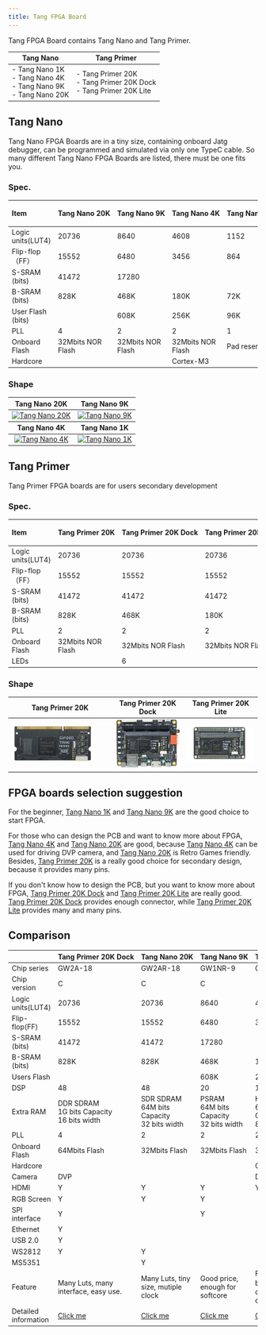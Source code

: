 ```yaml
---
title: Tang FPGA Board
---
```


Tang FPGA Board contains Tang Nano and Tang Primer.

| Tang Nano                                                             | Tang Primer                                                               |
| --------------------------------------------------------------------- | ------------------------------------------------------------------------- |
| - Tang Nano 1K<br>- Tang Nano 4K<br>- Tang Nano 9K<br>- Tang Nano 20K | - Tang Primer 20K<br>- Tang Primer 20K Dock<br>- Tang Primer 20K Lite<br> |

## Tang Nano

Tang Nano FPGA Boards are in a tiny size, containing onboard Jatg debugger, can be programmed and simulated via only one TypeC cable.
So many different Tang Nano FPGA Boards are listed, there must be one fits you.

### Spec.

| Item              | <p style="white-space:nowrap">Tang Nano 20K</p> | <p style="white-space:nowrap">Tang Nano 9K</p> | <p style="white-space:nowrap">Tang Nano 4K</p> | <p style="white-space:nowrap">Tang Nano 1K</p> |
| :---------------- | :---------------------------------------------- | :--------------------------------------------- | :--------------------------------------------- | ---------------------------------------------- |
| Logic units(LUT4) | 20736                                           | 8640                                           | 4608                                           | 1152                                           |
| Flip-flop（FF）   | 15552                                           | 6480                                           | 3456                                           | 864                                            |
| S-SRAM (bits)     | 41472                                           | 17280                                          |                                                |                                                |
| B-SRAM (bits)     | 828K                                            | 468K                                           | 180K                                           | 72K                                            |
| User Flash (bits) |                                                 | 608K                                           | 256K                                           | 96K                                            |
| PLL               | 4                                               | 2                                              | 2                                              | 1                                              |
| Onboard Flash     | 32Mbits NOR Flash                               | 32Mbits NOR Flash                              | 32Mbits NOR Flash                              | Pad reserved                                   |
| Hardcore          |                                                 |                                                | Cortex-M3                                      |                                                |

### Shape

<table>
<thead>
<tr>
<th style="text-align:center">Tang Nano 20K</th>
<th style="text-align:center">Tang Nano 9K</th>
</tr>
</thead>
<tbody>
<tr>
<td style="text-align:center"><a href="/nano20k"><img src="/hardware/assets/Tang/nano_20k/tang_nano_20k_3920_top.png" alt="Tang Nano 20K"></a></td>
<td style="text-align:center"><a href="./Tang-Nano-9K/Nano-9K.html"><img src="./../../assets/Tang/Nano-9K/9K.png" alt="Tang Nano 9K"></a></td>
</tr>
</tbody>
<thead>
<tr>
<th style="text-align:center">Tang Nano 4K</th>
<th style="text-align:center">Tang Nano 1K</th>
</tr>
</thead>
<tbody>
<tr>
<td style="text-align:center"><a href="./Tang-Nano-4K/Nano-4K.html"><img src="./../../assets/Tang/Nano_4K/Nano_4K.png" alt="Tang Nano 4K"></a></td>
<td style="text-align:center"><a href="./Tang-Nano-1K/Nano-1k.html"><img src="./../../assets/Tang/Nano-1K/1K.png" alt="Tang Nano 1K"></a></td>
</tr>
</tbody>
</table>

## Tang Primer

Tang Primer FPGA boards are for users secondary development

### Spec.

| Item              | <p style="white-space:nowrap">Tang Primer 20K</p> | <p style="white-space:nowrap">Tang Primer 20K Dock</p> | <p style="white-space:nowrap">Tang Primer 20K Lite</p> |
| :---------------- | :------------------------------------------------ | :----------------------------------------------------- | :----------------------------------------------------- |
| Logic units(LUT4) | 20736                                             | 20736                                                  | 20736                                                  |
| Flip-flop（FF）   | 15552                                             | 15552                                                  | 15552                                                  |
| S-SRAM (bits)     | 41472                                             | 41472                                                  | 41472                                                  |
| B-SRAM (bits)     | 828K                                              | 468K                                                   | 180K                                                   |
| PLL               | 2                                                 | 2                                                      | 2                                                      |
| Onboard Flash     | 32Mbits NOR Flash                                 | 32Mbits NOR Flash                                      | 32Mbits NOR Flash                                      |
| LEDs              |                                                   | 6                                                      |                                                        |

### Shape

| Tang Primer 20K                                                                              | Tang Primer 20K Dock                                             | Tang Primer 20K Lite                                                         |
| -------------------------------------------------------------------------------------------- | ---------------------------------------------------------------- | ---------------------------------------------------------------------------- |
| <img src="/hardware/zh/tang/tang-primer-20k/assets/20k_core.png" alt="20k_core" width="85%"> | ![dock-up](/hardware/zh/tang/tang-primer-20k/assets/dock-up.png) | ![20k_lite_home](/hardware/zh/tang/tang-primer-20k/assets/20k_lite_home.png) |

## FPGA boards selection suggestion

For the beginner, [Tang Nano 1K](https://wiki.sipeed.com/tang1k) and [Tang Nano 9K](https://wiki.sipeed.com/tang9k) are the good choice to start FPGA.

For those who can design the PCB and want to know more about FPGA, [Tang Nano 4K](https://wiki.sipeed.com/tang4k) and [Tang Nano 20K](https://wiki.sipeed.com/nano20k) are good, because [Tang Nano 4K](https://wiki.sipeed.com/tang4k) can be used for driving DVP camera, and [Tang Nano 20K](https://wiki.sipeed.com/nano20k) is Retro Games friendly. Besides, [Tang Primer 20K](https://wiki.sipeed.com/primer20k) is a really good choice for secondary design, because it provides many pins.

If you don't know how to design the PCB, but you want to know more about FPGA, [Tang Primer 20K Dock](https://wiki.sipeed.com/primer20k) and [Tang Primer 20K Lite](https://wiki.sipeed.com/primer20k) are really good. [Tang Primer 20K Dock](https://wiki.sipeed.com/primer20k) provides enough connector, while [Tang Primer 20K Lite](https://wiki.sipeed.com/primer20k) provides many and many pins.

## Comparison

<table>
<thead>
<tr>
  <th style="text-align:left"></th>
  <th style="white-space:nowrap">Tang Primer 20K Dock</th>
  <th style="white-space:nowrap">Tang Nano 20K</th>
  <th style="white-space:nowrap">Tang Nano 9K</th>
  <th style="white-space:nowrap">Tang Nano 4K</th>
  <th style="white-space:nowrap">Tang Nano 1K</th>
</tr>
</thead>
<tbody>
<tr>
  <td style="text-align:left">Chip series  </td>
  <td style="text-align:left">GW2A-18  </td>
  <td style="text-align:left">GW2AR-18 </td>
  <td style="text-align:left">GW1NR-9  </td>
  <td style="text-align:left">GW1NSR-4C</td>
  <td style="text-align:left">GW1NZ-1  </td>
</tr>
<tr>
  <td style="text-align:left">Chip version  </td>
  <td style="text-align:left">C        </td>
  <td style="text-align:left">C        </td>
  <td style="text-align:left">C        </td>
  <td style="text-align:left">         </td>
  <td style="text-align:left">         </td>
</tr>
<tr>
  <td style="text-align:left">Logic units(LUT4)</td>
  <td style="text-align:left">20736        </td>
  <td style="text-align:left">20736        </td>
  <td style="text-align:left">8640         </td>
  <td style="text-align:left">4608         </td>
  <td style="text-align:left">1152         </td>
</tr>
<tr>
  <td style="text-align:left">Flip-flop(FF)</td>
  <td style="text-align:left">15552    </td>
  <td style="text-align:left">15552    </td>
  <td style="text-align:left">6480     </td>
  <td style="text-align:left">3456     </td>
  <td style="text-align:left">864      </td>
</tr>
<tr>
  <td style="text-align:left">S-SRAM (bits)</td>
  <td style="text-align:left">41472</td>
  <td style="text-align:left">41472</td>
  <td style="text-align:left">17280</td>
  <td style="text-align:left"></td>
  <td style="text-align:left">4K</td>
</tr>
<tr>
  <td style="text-align:left">B-SRAM (bits)</td>
  <td style="text-align:left">828K</td>
  <td style="text-align:left">828K</td>
  <td style="text-align:left">468K</td>
  <td style="text-align:left">180K</td>
  <td style="text-align:left">72K </td>
</tr>
<tr>
  <td style="text-align:left">Users Flash</td>
  <td style="text-align:left"></td>
  <td style="text-align:left"></td>
  <td style="text-align:left">608K</td>
  <td style="text-align:left">256K</td>
  <td style="text-align:left">64K</td>
</tr>
<tr>
  <td style="text-align:left">DSP</td>
  <td style="text-align:left">48</td>
  <td style="text-align:left">48</td>
  <td style="text-align:left">20</td>
  <td style="text-align:left">16</td>
  <td style="text-align:left"> </td>
</tr>
<tr>
  <td style="text-align:left">Extra RAM</td>
  <td style="text-align:left">DDR SDRAM<br>1G bits Capacity<br>16 bits width</td>
  <td style="text-align:left">SDR SDRAM<br>64M bits Capacity<br>32 bits width</td>
  <td style="text-align:left">PSRAM<br>64M bits Capacity<br>32 bits width</td>
  <td style="text-align:left">HyperRAM<br>64M bits Capacity<br>8 bits width</td>
  <td style="text-align:left"></td>
</tr>
<tr>
  <td style="text-align:left">PLL</td>
  <td style="text-align:left">4</td>
  <td style="text-align:left">2</td>
  <td style="text-align:left">2</td>
  <td style="text-align:left">2</td>
  <td style="text-align:left">1</td>
</tr>
<tr>
  <td style="text-align:left">Onboard Flash</td>
  <td style="text-align:left">64Mbits Flash</td>
  <td style="text-align:left">32Mbits Flash</td>
  <td style="text-align:left">32Mbits Flash</td>
  <td style="text-align:left">32Mbits Flash</td>
  <td style="text-align:left"> </td>
</tr>
<tr>
  <td style="text-align:left">Hardcore</td>
  <td style="text-align:left"></td>
  <td style="text-align:left"></td>
  <td style="text-align:left"></td>
  <td style="text-align:left">Cortex-M3</td>
  <td style="text-align:left"></td>
</tr>
<tr>
  <td style="text-align:left">Camera</td>
  <td style="text-align:left">DVP</td>
  <td style="text-align:left"></td>
  <td style="text-align:left"></td>
  <td style="text-align:left">DVP</td>
  <td style="text-align:left"></td>
</tr>
<tr>
  <td style="text-align:left">HDMI</td>
  <td style="text-align:left">Y</td>
  <td style="text-align:left">Y</td>
  <td style="text-align:left">Y</td>
  <td style="text-align:left">Y</td>
  <td style="text-align:left"></td>
</tr>
<tr>
  <td style="text-align:left">RGB Screen</td>
  <td style="text-align:left">Y</td>
  <td style="text-align:left">Y</td>
  <td style="text-align:left">Y</td>
  <td style="text-align:left"></td>
  <td style="text-align:left">Y</td>
</tr>
<tr>
  <td style="text-align:left">SPI interface</td>
  <td style="text-align:left">Y</td>
  <td style="text-align:left"></td>
  <td style="text-align:left">Y</td>
  <td style="text-align:left"></td>
  <td style="text-align:left"></td>
</tr>
<tr>
  <td style="text-align:left">Ethernet</td>
  <td style="text-align:left">Y</td>
  <td style="text-align:left"></td>
  <td style="text-align:left"></td>
  <td style="text-align:left"></td>
  <td style="text-align:left"></td>
</tr>
<tr>
  <td style="text-align:left">USB 2.0</td>
  <td style="text-align:left">Y</td>
  <td style="text-align:left"></td>
  <td style="text-align:left"></td>
  <td style="text-align:left"></td>
  <td style="text-align:left"></td>
</tr>
<tr>
  <td style="text-align:left">WS2812</td>
  <td style="text-align:left">Y</td>
  <td style="text-align:left">Y</td>
  <td style="text-align:left"></td>
  <td style="text-align:left"></td>
  <td style="text-align:left"></td>
</tr>
<tr>
  <td style="text-align:left">MS5351</td>
  <td style="text-align:left"></td>
  <td style="text-align:left">Y</td>
  <td style="text-align:left"></td>
  <td style="text-align:left"></td>
  <td style="text-align:left"></td>
</tr>
<tr>
  <td style="text-align:left">Feature</td>
  <td style="text-align:left">Many Luts, many interface, easy use.</td>
  <td style="text-align:left">Many Luts, tiny size, mutiple clock</td>
  <td style="text-align:left">Good price, enough for softcore</td>
  <td style="text-align:left">FPGA SOC board，can drive DVP camera</td>
  <td style="text-align:left">Cheapest FPGA board</td>
</tr>
<tr>
  <td style="text-align:left">Detailed information</td>
  <td style="text-align:left"><a href="https://wiki.sipeed.com/primer20k">Click me</a></td>
  <td style="text-align:left"><a href="https://wiki.sipeed.com/nano20k">Click me</a></td>
  <td style="text-align:left"><a href="https://wiki.sipeed.com/tang9k">Click me</a></td>
  <td style="text-align:left"><a href="https://wiki.sipeed.com/tang4k">Click me</a></td>
  <td style="text-align:left"><a href="https://wiki.sipeed.com/tang1k">Click me</a></td>
</tr>
</tbody>
</table>